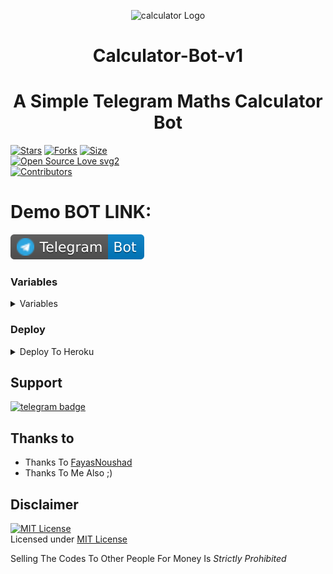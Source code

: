 <p align="center">
  <img src="https://i.ibb.co/3mZ5SSY/photo-2021-07-08-14-24-52-removebg-preview.png" alt="calculator Logo">
</p>
<h1 align="center">
  <b>Calculator-Bot-v1</b>
</h1>

<h1 align="center">
  <b>A Simple Telegram Maths Calculator Bot
</b>
</h1>

[![Stars](https://img.shields.io/github/stars/Judson-web/Calculator-Bot-v1?style=flat-square&color=yellow)](https://github.com/Judson-web/Calculator-Bot-v1/stargazers)
[![Forks](https://img.shields.io/github/forks/Judson-web/Calculator-Bot-v1?style=flat-square&color=orange)](https://github.com/Judson-web/Calculator-Bot-v1/fork)
[![Size](https://img.shields.io/github/repo-size/Judson-web/Calculator-Bot-v1?style=flat-square&color=green)](https://github.com/Judson-web/Calculator-Bot-v1/)   
[![Open Source Love svg2](https://badges.frapsoft.com/os/v2/open-source.svg?v=103)](https://github.com/Judson-web/Calculator-Bot-v1)   
[![Contributors](https://img.shields.io/github/contributors/Judson-web/ID-Bot?style=flat-square&color=green)](https://github.com/Judson-web/Calculator-Bot-v1/graphs/contributors)

# Demo BOT LINK:
<a href="https://telegram.me/CalculatorExBot"><img src="demobotlogo.svg"></a>

### Variables
<details><summary>Variables</summary>
<p>
<pre>
                                                                                                            
### Required Variables
* `API_HASH`: Get this value from [telegram.org](https://my.telegram.org/apps)
* `API_ID`: Get this value from [telegram.org](https://my.telegram.org/apps)
* `BOT_TOKEN`: Create a bot using [@BotFather](https://telegram.dog/BotFather), and get the Telegram API token.

</pre>
</p>
</details>

### Deploy
<details><summary>Deploy To Heroku</summary>
<p>
<br>
<a href="https://heroku.com/deploy?template=https://github.com/Judson-web/Calculator-Bot-v1/tree/main">
  <img src="deploytoherokulogo.svg" alt="Deploy">
</a>
</p>
</details>

## Support
[![telegram badge](https://img.shields.io/badge/Telegram-Group-30302f?style=flat&logo=telegram)](https://t.me/STMbOTsUPPORTgROUP)

## Thanks to 

 - Thanks To [FayasNoushad](https://github.com/FayasNoushad) 
 - Thanks To Me Also ;)

## Disclaimer
[![MIT License](https://www.gnu.org/graphics/agplv3-155x51.png)](https://github.com/Judson-web/Calculator-Bot-v1/blob/main/LICENSE)    
Licensed under [MIT License](https://github.com/Judson-web/Calculator-Bot-v1/blob/master/LICENSE) 

Selling The Codes To Other People For Money Is *Strictly Prohibited*
